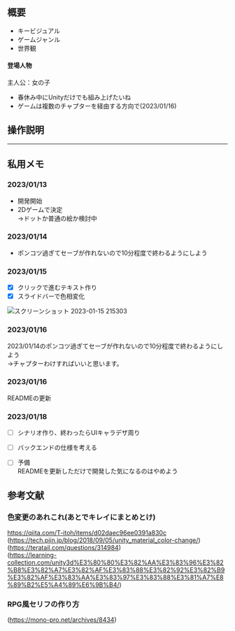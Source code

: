 ## 概要
  * キービジュアル
  * ゲームジャンル
  * 世界観
  ####  登場人物  
  主人公：女の子
  
  
  * 春休み中にUnityだけでも組み上げたいね
  * ゲームは複数のチャプターを経由する方向で(2023/01/16) 
  

## 操作説明

---
## 私用メモ
  ### 2023/01/13
  * 開発開始
  * 2Dゲームで決定  
  →ドットか普通の絵か検討中
  
  ### 2023/01/14
  * ポンコツ過ぎてセーブが作れないので10分程度で終わるようにしよう

  
  ### 2023/01/15
  - [x] クリックで進むテキスト作り  
  - [x] スライドバーで色相変化  
  
  ![スクリーンショット 2023-01-15 215303](https://user-images.githubusercontent.com/71868188/212541822-20a0dbe1-3829-4ef1-b226-60270d0512a4.png)
  


### 2023/01/16
   2023/01/14のポンコツ過ぎてセーブが作れないので10分程度で終わるようにしよう  
   →チャプターわけすればいいと思います。
   
### 2023/01/16
   READMEの更新
 
  ### 2023/01/18
  - [ ] シナリオ作り、終わったらUIキャラデザ周り  
  - [ ] バックエンドの仕様を考える  
  - [ ] 予備  
    READMEを更新しただけで開発した気になるのはやめよう
    
  
  ## 参考文献
  ### 色変更のあれこれ(あとでキレイにまとめとけ)
  <https://qiita.com/T-itoh/items/d02daec96ee0391a830c>  
  (https://tech.pjin.jp/blog/2018/09/05/unity_material_color-change/)  
  (https://teratail.com/questions/314984)  
  (https://learning-collection.com/unity3d%E3%80%80%E3%82%AA%E3%83%96%E3%82%B8%E3%82%A7%E3%82%AF%E3%83%88%E3%82%92%E3%82%B9%E3%82%AF%E3%83%AA%E3%83%97%E3%83%88%E3%81%A7%E8%89%B2%E5%A4%89%E6%9B%B4/)  
  
  ### RPG風セリフの作り方
  (https://mono-pro.net/archives/8434)  

